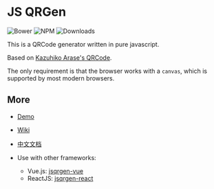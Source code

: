 JS QRGen
===

![Bower](https://img.shields.io/bower/v/jsqrgen.svg)
![NPM](https://img.shields.io/npm/v/jsqrgen.svg)
![Downloads](https://img.shields.io/npm/dt/jsqrgen.svg)

This is a QRCode generator written in pure javascript.

Based on [Kazuhiko Arase's QRCode](http://www.d-project.com/).

The only requirement is that the browser works with a `canvas`, which is supported by most modern browsers.

More
---
* [Demo](https://gera2ld.github.io/jsqrgen/)
* [Wiki](https://github.com/gera2ld/jsqrgen/wiki)
* [中文文档](https://gerald.top/code/qrgen)
* Use with other frameworks:

  * Vue.js: [jsqrgen-vue](https://github.com/gera2ld/jsqrgen-vue)
  * ReactJS: [jsqrgen-react](https://github.com/gera2ld/jsqrgen-react)